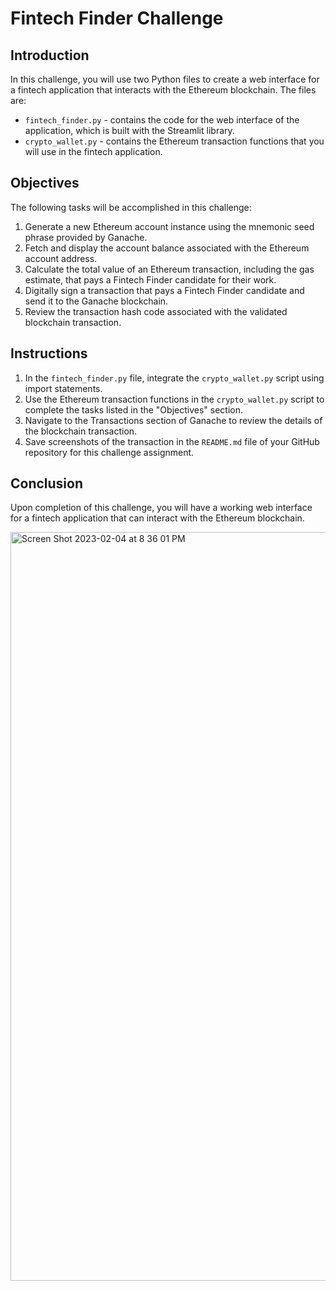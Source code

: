 # Fintech Finder Challenge

## Introduction

In this challenge, you will use two Python files to create a web interface for a fintech application that interacts with the Ethereum blockchain. The files are: 
- `fintech_finder.py` - contains the code for the web interface of the application, which is built with the Streamlit library.
- `crypto_wallet.py` - contains the Ethereum transaction functions that you will use in the fintech application.

## Objectives

The following tasks will be accomplished in this challenge:

1. Generate a new Ethereum account instance using the mnemonic seed phrase provided by Ganache.
2. Fetch and display the account balance associated with the Ethereum account address.
3. Calculate the total value of an Ethereum transaction, including the gas estimate, that pays a Fintech Finder candidate for their work.
4. Digitally sign a transaction that pays a Fintech Finder candidate and send it to the Ganache blockchain.
5. Review the transaction hash code associated with the validated blockchain transaction.

## Instructions

1. In the `fintech_finder.py` file, integrate the `crypto_wallet.py` script using import statements.
2. Use the Ethereum transaction functions in the `crypto_wallet.py` script to complete the tasks listed in the "Objectives" section.
3. Navigate to the Transactions section of Ganache to review the details of the blockchain transaction.
4. Save screenshots of the transaction in the `README.md` file of your GitHub repository for this challenge assignment.

## Conclusion

Upon completion of this challenge, you will have a working web interface for a fintech application that can interact with the Ethereum blockchain.

<img width="1198" alt="Screen Shot 2023-02-04 at 8 36 01 PM" src="https://user-images.githubusercontent.com/112779801/216802022-74da8562-d8c2-42b0-a843-41747443d5a3.png">
